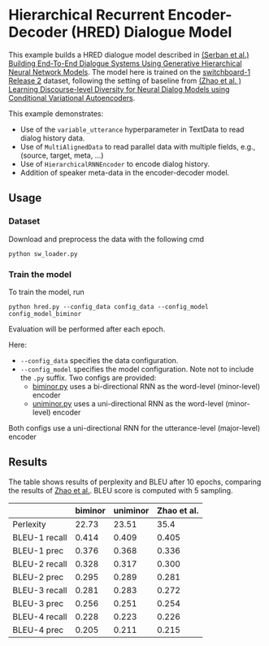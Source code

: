 # Hierarchical Recurrent Encoder-Decoder (HRED) Dialogue Model

This example builds a HRED dialogue model described in [(Serban et al.) Building End-To-End Dialogue Systems Using Generative Hierarchical Neural Network Models](https://arxiv.org/abs/1507.04808). The model here is trained on the [switchboard-1 Release 2](https://catalog.ldc.upenn.edu/ldc97s62) dataset, following the setting of baseline from [(Zhao et al. ) Learning Discourse-level Diversity for Neural Dialog Models using Conditional Variational Autoencoders](https://arxiv.org/abs/1703.10960).

This example demonstrates:
* Use of the `variable_utterance` hyperparameter in TextData to read dialog history data.
* Use of `MultiAlignedData` to read parallel data with multiple fields, e.g., (source, target, meta, ...)
* Use of `HierarchicalRNNEncoder` to encode dialog history.
* Addition of speaker meta-data in the encoder-decoder model.

## Usage

### Dataset

Download and preprocess the data with the following cmd
```
python sw_loader.py
```

### Train the model

To train the model, run

```
python hred.py --config_data config_data --config_model config_model_biminor 
```
Evaluation will be performed after each epoch. 

Here:
* `--config_data` specifies the data configuration.
* `--config_model` specifies the model configuration. Note not to include the `.py` suffix. Two configs are provided:
  - [biminor.py](./config_model_biminor.py) uses a bi-directional RNN as the word-level (minor-level) encoder
  - [uniminor.py](./config_model_uniminor.py) uses a uni-directional RNN as the word-level (minor-level) encoder

Both configs use a uni-directional RNN for the utterance-level (major-level) encoder

## Results

The table shows results of perplexity and BLEU after 10 epochs, comparing the results of [Zhao et al.](https://arxiv.org/abs/1703.10960). BLEU score is computed with 5 sampling.

|               | biminor | uniminor | Zhao et al. |
| --------------| --------| ---------| -------|
| Perlexity     | 22.73   | 23.51    | 35.4   |
| BLEU-1 recall | 0.414   | 0.409    | 0.405  |
| BLEU-1 prec   | 0.376   | 0.368    | 0.336  |
| BLEU-2 recall | 0.328   | 0.317    | 0.300  |
| BLEU-2 prec   | 0.295   | 0.289    | 0.281  |
| BLEU-3 recall | 0.281   | 0.283    | 0.272  |
| BLEU-3 prec   | 0.256   | 0.251    | 0.254  |
| BLEU-4 recall | 0.228   | 0.223    | 0.226  |
| BLEU-4 prec   | 0.205   | 0.211    | 0.215  |
